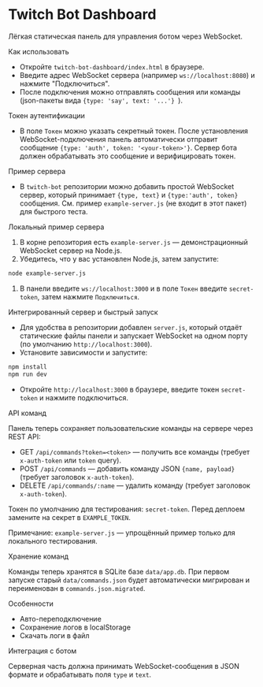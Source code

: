 # Twitch Bot Dashboard

Лёгкая статическая панель для управления ботом через WebSocket.

Как использовать

- Откройте `twitch-bot-dashboard/index.html` в браузере.
- Введите адрес WebSocket сервера (например `ws://localhost:8080`) и нажмите "Подключиться".
- После подключения можно отправлять сообщения или команды (json-пакеты вида `{type: 'say', text: '...'} `).

Токен аутентификации

- В поле `Токен` можно указать секретный токен. После установления WebSocket-подключения панель автоматически отправит сообщение `{type: 'auth', token: '<your-token>'}`. Сервер бота должен обрабатывать это сообщение и верифицировать токен.

Пример сервера

- В `twitch-bot` репозитории можно добавить простой WebSocket сервер, который принимает `{type, text}` и `{type:'auth', token}` сообщения. См. пример `example-server.js` (не входит в этот пакет) для быстрого теста.

Локальный пример сервера

1. В корне репозитория есть `example-server.js` — демонстрационный WebSocket сервер на Node.js.
1. Убедитесь, что у вас установлен Node.js, затем запустите:

```bash
node example-server.js
```

1. В панели введите `ws://localhost:3000` и в поле `Токен` введите `secret-token`, затем нажмите `Подключиться`.

Интегрированный сервер и быстрый запуск

- Для удобства в репозитории добавлен `server.js`, который отдаёт статические файлы панели и запускает WebSocket на одном порту (по умолчанию `http://localhost:3000`).
- Установите зависимости и запустите:

```powershell
npm install
npm run dev
```

- Откройте `http://localhost:3000` в браузере, введите токен `secret-token` и нажмите подключиться.

API команд

Панель теперь сохраняет пользовательские команды на сервере через REST API:

- GET `/api/commands?token=<token>` — получить все команды (требует `x-auth-token` или `token` query).
- POST `/api/commands` — добавить команду JSON `{name, payload}` (требует заголовок `x-auth-token`).
- DELETE `/api/commands/:name` — удалить команду (требует заголовок `x-auth-token`).

Токен по умолчанию для тестирования: `secret-token`. Перед деплоем замените на секрет в `EXAMPLE_TOKEN`.

Примечание: `example-server.js` — упрощённый пример только для локального тестирования.

Хранение команд

Команды теперь хранятся в SQLite базе `data/app.db`. При первом запуске старый `data/commands.json` будет автоматически мигрирован и переименован в `commands.json.migrated`.

Особенности

- Авто-переподключение
- Сохранение логов в localStorage
- Скачать логи в файл

Интеграция с ботом

Серверная часть должна принимать WebSocket-сообщения в JSON формате и обрабатывать поля `type` и `text`.
